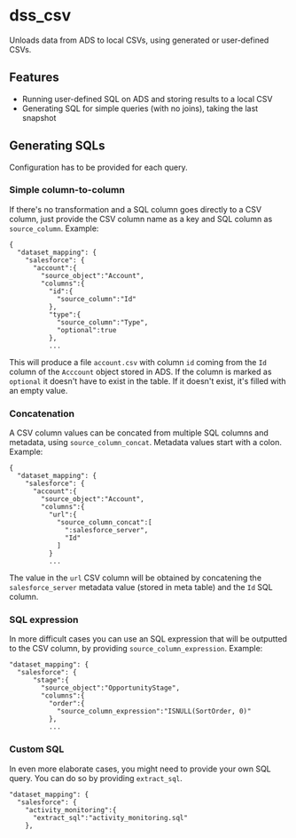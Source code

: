 # dss_csv
Unloads data from ADS to local CSVs, using generated or user-defined CSVs.

## Features
* Running user-defined SQL on ADS and storing results to a local CSV
* Generating SQL for simple queries (with no joins), taking the last snapshot

## Generating SQLs
Configuration has to be provided for each query. 

### Simple column-to-column
If there's no transformation and a SQL column goes directly to a CSV column, just provide the CSV column name as a key and SQL column as `source_column`. Example:
```
{
  "dataset_mapping": {
    "salesforce": {
      "account":{
        "source_object":"Account",
        "columns":{
          "id":{
            "source_column":"Id"
          },
          "type":{
            "source_column":"Type",
            "optional":true
          },
          ...
```
This will produce a file `account.csv` with column `id` coming from the `Id` column of the `Acccount` object stored in ADS. If the column is marked as `optional` it doesn't have to exist in the table. If it doesn't exist, it's filled with an empty value. 

### Concatenation
A CSV column values can be concated from multiple SQL columns and metadata, using `source_column_concat`. Metadata values start with a colon.
Example:
```
{
  "dataset_mapping": {
    "salesforce": {
      "account":{
        "source_object":"Account",
        "columns":{
          "url":{
            "source_column_concat":[
              ":salesforce_server",
              "Id"
            ]
          }
          ...
```
The value in the `url` CSV column will be obtained by concatening the `salesforce_server` metadata value (stored in meta table) and the `Id` SQL column. 

### SQL expression
In more difficult cases you can use an SQL expression that will be outputted to the CSV column, by providing `source_column_expression`. Example:
```
"dataset_mapping": {
  "salesforce": {
      "stage":{
        "source_object":"OpportunityStage",
        "columns":{
          "order":{
            "source_column_expression":"ISNULL(SortOrder, 0)"
          },
          ...
```
### Custom SQL
In even more elaborate cases, you might need to provide your own SQL query. You can do so by providing `extract_sql`.
```
"dataset_mapping": {
  "salesforce": {
    "activity_monitoring":{
      "extract_sql":"activity_monitoring.sql"
    },
```